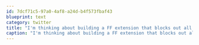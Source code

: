 ```yaml
---
id: 7dcf71c5-97a0-4af8-a24d-b4f573fbaf43
blueprint: text
category: twitter
title: "I'm thinking about building a FF extension that blocks out all references to Nickelback and Paris Hilton"
caption: "I'm thinking about building a FF extension that blocks out all references to Nickelback and Paris Hilton"
---
```

